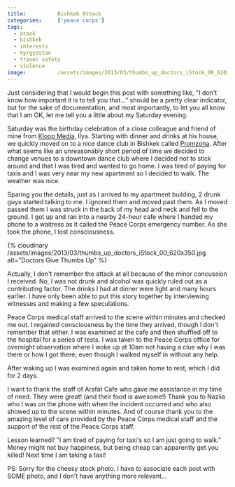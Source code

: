 ```yaml
---
title:			Bishkek Attack
categories:		['peace corps']
tags:
  - atack
  - bishkek
  - interests
  - kyrgyzstan
  - travel safety
  - violence
image:			/assets/images/2013/03/thumbs_up_doctors_iStock_00_620x350.jpg
---
```


Just considering that I would begin this post with something like, "I don't know how important it is to tell you that..." should be a pretty clear indicator, but for the sake of documentation, and most importantly, to let you all know that I am OK, let me tell you a little about my Saturday evening.

Saturday was the birthday celebration of a close colleague and friend of mine from [Kloop Media,](https://kloop.kg/) Ilya. Starting with dinner and drinks at his house, we quickly moved on to a nice dance club in Bishkek called [Promzona](https://promzona.kg/). After what seems like an unreasonably short period of time we decided to change venues to a downtown dance club where I decided not to stick around and that I was tired and wanted to go home. I was tired of paying for taxis and I was very near my new apartment so I decided to walk. The weather was nice.

Sparing you the details, just as I arrived to my apartment building, 2 drunk guys started talking to me. I ignored them and moved past them. As I moved passed them I was struck in the back of my head and neck and fell to the ground. I got up and ran into a nearby 24-hour cafe where I handed my phone to a waitress as it called the Peace Corps emergency number. As she took the phone, I lost consciousness.

{% cloudinary /assets/images/2013/03/thumbs_up_doctors_iStock_00_620x350.jpg alt="Doctors Give Thumbs Up" %}

Actually, I don't remember the attack at all because of the minor concussion I received. No, I was not drunk and alcohol was quickly ruled out as a contributing factor. The drinks I had at dinner were light and many hours earlier. I have only been able to put this story together by interviewing witnesses and making a few speculations.

Peace Corps medical staff arrived to the scene within minutes and checked me out. I regained consciousness by the time they arrived, though I don't remember that either. I was examined at the cafe and then shuffled off to the hospital for a series of tests. I was taken to the Peace Corps office for overnight observation where I woke up at 10am not having a clue why I was there or how I got there; even though I walked myself in without any help.

After waking up I was examined again and taken home to rest, which I did for 2 days.

I want to thank the staff of Arafat Cafe who gave me assistance in my time of need. They were great! (and their food is awesome!) Thank you to Naziia who I was on the phone with when the incident occurred and who also showed up to the scene within minutes. And of course thank you to the amazing level of care provided by the Peace Corps medical staff and the support of the rest of the Peace Corps staff.

Lesson learned? "I am tired of paying for taxi's so I am just going to walk." Money might not buy happiness, but being cheap can apparently get you killed! Next time I am taking a taxi!

PS: Sorry for the cheesy stock photo. I have to associate each post with SOME photo, and I don't have anything more relevant...
